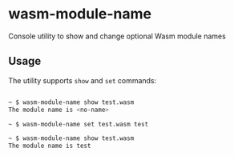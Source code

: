 # wasm-module-name

Console utility to show and change optional Wasm module names

## Usage

The utility supports `show` and `set` commands:

```bash

~ $ wasm-module-name show test.wasm
The module name is <no-name>

~ $ wasm-module-name set test.wasm test

~ $ wasm-module-name show test.wasm
The module name is test
```
